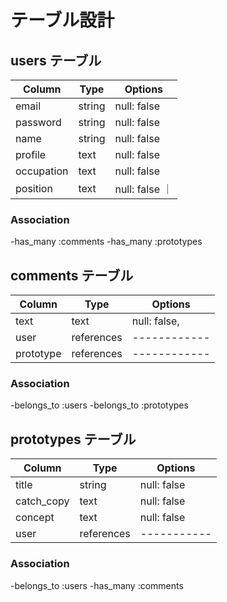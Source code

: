 # テーブル設計

## users テーブル

| Column      | Type   | Options     |
| ----------- | ------ | ----------- |
| email       | string | null: false |
| password    | string | null: false |
| name        | string | null: false |
| profile     | text   | null: false |
| occupation  | text   | null: false |
| position    | text   | null: false ｜

### Association

-has_many :comments
-has_many :prototypes

## comments テーブル

| Column     | Type       | Options       |
| ---------- | ---------- | ------------- |
| text       | text       | null: false,  |
| user       | references | ------------  |
| prototype  | references | ------------  |

### Association

-belongs_to :users
-belongs_to :prototypes



## prototypes テーブル

| Column      | Type          | Options     |
| ----------- | ------------- | ----------- |
| title       | string        | null: false |
| catch_copy  | text          | null: false |
| concept     | text          | null: false |
| user        | references    | ----------- |

### Association

-belongs_to :users
-has_many :comments

